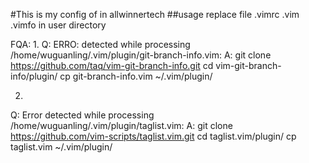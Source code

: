#This is my config of in allwinnertech
##usage
replace file .vimrc .vim .vimfo in user directory


FQA:
1.
Q:
ERRO: detected while processing /home/wuguanling/.vim/plugin/git-branch-info.vim:
A:
git clone https://github.com/taq/vim-git-branch-info.git
cd vim-git-branch-info/plugin/
cp git-branch-info.vim ~/.vim/plugin/

2.
Q:
Error detected while processing /home/wuguanling/.vim/plugin/taglist.vim:
A:
git clone https://github.com/vim-scripts/taglist.vim.git
cd taglist.vim/plugin/
cp taglist.vim ~/.vim/plugin/




